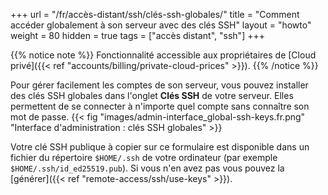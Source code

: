 +++
url = "/fr/accès-distant/ssh/clés-ssh-globales/"
title = "Comment accéder globalement à son serveur avec des clés SSH"
layout = "howto"
weight = 80
hidden = true
tags = ["accès distant", "ssh"]
+++

{{% notice note %}}
Fonctionnalité accessible aux propriétaires de [Cloud privé]({{< ref "accounts/billing/private-cloud-prices" >}}).
{{% /notice %}}

Pour gérer facilement les comptes de son serveur, vous pouvez installer des clés SSH globales dans l'onglet **Clés SSH** de votre serveur. Elles permettent de se connecter à n'importe quel compte sans connaître son mot de passe.
{{< fig "images/admin-interface_global-ssh-keys.fr.png" "Interface d'administration : clés SSH globales" >}}

Votre clé SSH publique à copier sur ce formulaire est disponible dans un fichier du répertoire `$HOME/.ssh` de votre ordinateur (par exemple `$HOME/.ssh/id_ed25519.pub`). Si vous n'en avez pas vous pouvez la [générer]({{< ref "remote-access/ssh/use-keys" >}}).
